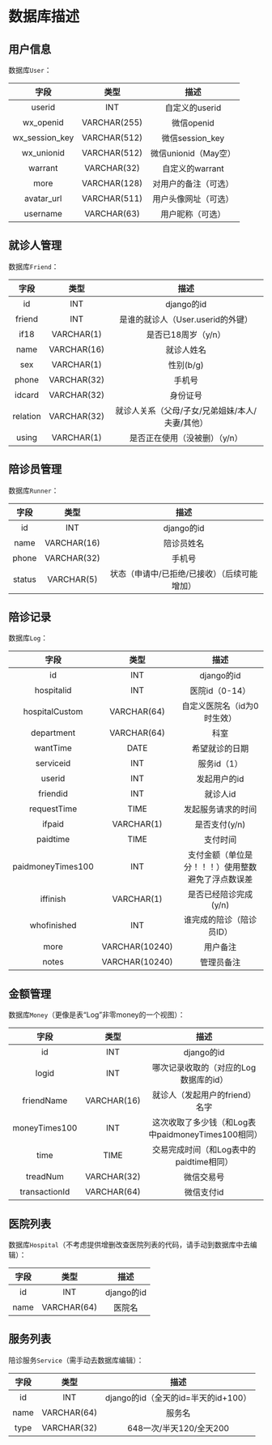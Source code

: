 <!--
 * @Author: LetMeFly
 * @Date: 2024-01-25 23:41:03
 * @LastEditors: LetMeFly
 * @LastEditTime: 2024-07-26 16:27:38
-->
# 数据库描述

## 用户信息

数据库```User```：

|字段|类型|描述|
|:--:|:--:|:--:|
|userid|INT|自定义的userid|
|wx_openid|VARCHAR(255)|微信openid|
|wx_session_key|VARCHAR(512)|微信session_key|
|wx_unionid|VARCHAR(512)|微信unionid（May空）|
|warrant|VARCHAR(32)|自定义的warrant|
|more|VARCHAR(128)|对用户的备注（可选）|
|avatar_url|VARCHAR(511)|用户头像网址（可选）|
|username|VARCHAR(63)|用户昵称（可选）|

## 就诊人管理

数据库```Friend```：

|字段|类型|描述|
|:--:|:--:|:--:|
|id|INT|django的id|
|friend|INT|是谁的就诊人（User.userid的外键）|
|if18|VARCHAR(1)|是否已18周岁（y/n）|
|name|VARCHAR(16)|就诊人姓名|
|sex|VARCHAR(1)|性别(b/g)|
|phone|VARCHAR(32)|手机号|
|idcard|VARCHAR(32)|身份证号|
|relation|VARCHAR(32)|就诊人关系（父母/子女/兄弟姐妹/本人/夫妻/其他）|
|using|VARCHAR(1)|是否正在使用（没被删）（y/n）|

## 陪诊员管理

数据库```Runner```：

|字段|类型|描述|
|:--:|:--:|:--:|
|id|INT|django的id|
|name|VARCHAR(16)|陪诊员姓名|
|phone|VARCHAR(32)|手机号|
|status|VARCHAR(5)|状态（申请中/已拒绝/已接收）（后续可能增加）|

## 陪诊记录

数据库```Log```：

|字段|类型|描述|
|:--:|:--:|:--:|
|id|INT|django的id|
|hospitalid|INT|医院id（0-14）|
|hospitalCustom|VARCHAR(64)|自定义医院名（id为0时生效）|
|department|VARCHAR(64)|科室|
|wantTime|DATE|希望就诊的日期|
|serviceid|INT|服务id（1）|
|userid|INT|发起用户的id|
|friendid|INT|就诊人id|
|requestTime|TIME|发起服务请求的时间|
|ifpaid|VARCHAR(1)|是否支付(y/n)|
|paidtime|TIME|支付时间|
|paidmoneyTimes100|INT|支付金额（单位是分！！！）使用整数避免了浮点数误差|
|iffinish|VARCHAR(1)|是否已经陪诊完成(y/n)|
|whofinished|INT|谁完成的陪诊（陪诊员ID）|
|more|VARCHAR(10240)|用户备注|
|notes|VARCHAR(10240)|管理员备注|

## 金额管理

数据库```Money```（更像是表“Log”非零money的一个视图）：

|字段|类型|描述|
|:--:|:--:|:--:|
|id|INT|django的id|
|logid|INT|哪次记录收取的（对应的Log数据库的id）|
|friendName|VARCHAR(16)|就诊人（发起用户的friend）名字|
|moneyTimes100|INT|这次收取了多少钱（和Log表中paidmoneyTimes100相同）|
|time|TIME|交易完成时间（和Log表中的paidtime相同）|
|treadNum|VARCHAR(32)|微信交易号|
|transactionId|VARCHAR(64)|微信支付id|

## 医院列表

数据库```Hospital```（不考虑提供增删改查医院列表的代码，请手动到数据库中去编辑）：

|字段|类型|描述|
|:--:|:--:|:--:|
|id|INT|django的id|
|name|VARCHAR(64)|医院名|

## 服务列表

陪诊服务```Service```（需手动去数据库编辑）：

|字段|类型|描述|
|:--:|:--:|:--:|
|id|INT|django的id（全天的id=半天的id+100）|
|name|VARCHAR(64)|服务名|
|type|VARCHAR(32)|648一次/半天120/全天200|
